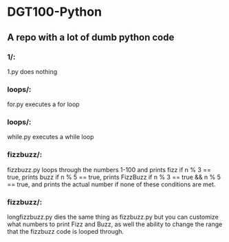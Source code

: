 # DGT100-Python
## A repo with a lot of dumb python code

### 1/: 
1.py does nothing

### loops/: 
for.py executes a for loop

### loops/: 
while.py executes a while loop

### fizzbuzz/: 
fizzbuzz.py loops through the numbers 1-100 and prints fizz if n % 3 == true, prints buzz if n % 5 == true, prints FizzBuzz if n % 3 == true && n % 5 == true, and prints the actual number if none of these conditions are met.

### fizzbuzz/:
longfizzbuzz.py dies the same thing as fizzbuzz.py but you can customize what numbers to print Fizz and Buzz, as well the ability to change the range that the fizzbuzz code is looped through.

